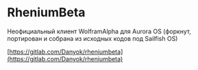 RheniumBeta
===================

Неофициальный клиент WolframAlpha для Aurora OS (форкнут, портирован и собрана из исходных кодов под Sailfish OS)

[https://gitlab.com/Danyok/rheniumbeta](https://gitlab.com/Danyok/rheniumbeta)
